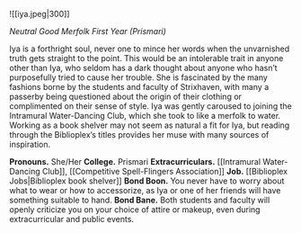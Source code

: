 ![[iya.jpeg|300]]

*Neutral Good Merfolk First Year (Prismari)*

Iya is a forthright soul, never one to mince her words when the unvarnished truth gets straight to the point. This would be an intolerable trait in anyone other than Iya, who seldom has a dark thought about anyone who hasn’t purposefully tried to cause her trouble. She is fascinated by the many fashions borne by the students and faculty of Strixhaven, with many a passerby being questioned about the origin of their clothing or complimented on their sense of style. 
Iya was gently caroused to joining the Intramural Water-Dancing Club, which she took to like a merfolk to water. Working as a book shelver may not seem as natural a fit for Iya, but reading through the Biblioplex’s titles provides her muse with many sources of inspiration.

**Pronouns.** She/Her
**College.** Prismari
**Extracurriculars.** [[Intramural Water-Dancing Club]], [[Competitive Spell-Flingers Association]]
**Job.** [[Biblioplex Jobs|Biblioplex book shelver]]
**Bond Boon.** You never have to worry about what to wear or how to accessorize, as Iya or one of her friends will have something suitable to hand.
**Bond Bane.** Both students and faculty will openly criticize you on your choice of attire or makeup, even during extracurricular and public events.
